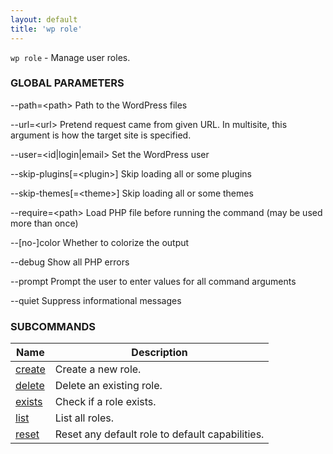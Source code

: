 ```yaml
---
layout: default
title: 'wp role'
---
```


`wp role` - Manage user roles.



### GLOBAL PARAMETERS

  --path=&lt;path&gt;
      Path to the WordPress files

  --url=&lt;url&gt;
      Pretend request came from given URL. In multisite, this argument is how the target site is specified.

  --user=&lt;id|login|email&gt;
      Set the WordPress user

  --skip-plugins[=&lt;plugin&gt;]
      Skip loading all or some plugins

  --skip-themes[=&lt;theme&gt;]
      Skip loading all or some themes

  --require=&lt;path&gt;
      Load PHP file before running the command (may be used more than once)

  --[no-]color
      Whether to colorize the output

  --debug
      Show all PHP errors

  --prompt
      Prompt the user to enter values for all command arguments

  --quiet
      Suppress informational messages



### SUBCOMMANDS

<table>
	<thead>
	<tr>
		<th>Name</th>
		<th>Description</th>
	</tr>
	</thead>
	<tbody>
		<tr>
			<td><a href="/commands/role/create/">create</a></td>
			<td>Create a new role.</td>
		</tr>
		<tr>
			<td><a href="/commands/role/delete/">delete</a></td>
			<td>Delete an existing role.</td>
		</tr>
		<tr>
			<td><a href="/commands/role/exists/">exists</a></td>
			<td>Check if a role exists.</td>
		</tr>
		<tr>
			<td><a href="/commands/role/list/">list</a></td>
			<td>List all roles.</td>
		</tr>
		<tr>
			<td><a href="/commands/role/reset/">reset</a></td>
			<td>Reset any default role to default capabilities.</td>
		</tr>
	</tbody>
</table>
